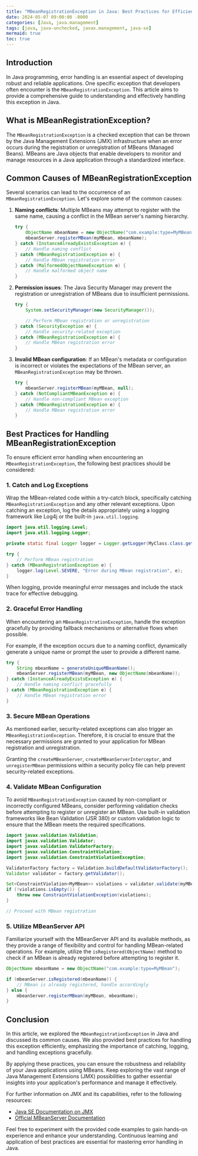 ```yaml
---
title: "MBeanRegistrationException in Java: Best Practices for Efficient Error Handling"
date: 2024-05-07 09:00:00 -0000
categories: [Java, java.management]
tags: [java, java-unchecked, javax.management, java-se]
mermaid: true
toc: true
---
```



## Introduction

In Java programming, error handling is an essential aspect of developing robust and reliable applications. One specific exception that developers often encounter is the `MBeanRegistrationException`. This article aims to provide a comprehensive guide to understanding and effectively handling this exception in Java.

## What is MBeanRegistrationException?

The `MBeanRegistrationException` is a checked exception that can be thrown by the Java Management Extensions (JMX) infrastructure when an error occurs during the registration or unregistration of MBeans (Managed Beans). MBeans are Java objects that enable developers to monitor and manage resources in a Java application through a standardized interface.

## Common Causes of MBeanRegistrationException

Several scenarios can lead to the occurrence of an `MBeanRegistrationException`. Let's explore some of the common causes:

1. **Naming conflicts**: Multiple MBeans may attempt to register with the same name, causing a conflict in the MBean server's naming hierarchy.
   
   ```java
   try {
       ObjectName mbeanName = new ObjectName("com.example:type=MyMBean");
       mbeanServer.registerMBean(myMBean, mbeanName);
   } catch (InstanceAlreadyExistsException e) {
       // Handle naming conflict
   } catch (MBeanRegistrationException e) {
       // Handle MBean registration error
   } catch (MalformedObjectNameException e) {
       // Handle malformed object name
   }
   ```

2. **Permission issues**: The Java Security Manager may prevent the registration or unregistration of MBeans due to insufficient permissions.

   ```java
   try {
       System.setSecurityManager(new SecurityManager());

       // Perform MBean registration or unregistration
   } catch (SecurityException e) {
       // Handle security-related exception
   } catch (MBeanRegistrationException e) {
       // Handle MBean registration error
   }
   ```

3. **Invalid MBean configuration**: If an MBean's metadata or configuration is incorrect or violates the expectations of the MBean server, an `MBeanRegistrationException` may be thrown.

   ```java
   try {
       mbeanServer.registerMBean(myMBean, null);
   } catch (NotCompliantMBeanException e) {
       // Handle non-compliant MBean exception
   } catch (MBeanRegistrationException e) {
       // Handle MBean registration error
   }
   ```

## Best Practices for Handling MBeanRegistrationException

To ensure efficient error handling when encountering an `MBeanRegistrationException`, the following best practices should be considered:

### 1. Catch and Log Exceptions

Wrap the MBean-related code within a try-catch block, specifically catching `MBeanRegistrationException` and any other relevant exceptions. Upon catching an exception, log the details appropriately using a logging framework like Log4j or the built-in `java.util.logging`.

```java
import java.util.logging.Level;
import java.util.logging.Logger;

private static final Logger logger = Logger.getLogger(MyClass.class.getName());

try {
    // Perform MBean registration
} catch (MBeanRegistrationException e) {
    logger.log(Level.SEVERE, "Error during MBean registration", e);
}
```

When logging, provide meaningful error messages and include the stack trace for effective debugging.

### 2. Graceful Error Handling

When encountering an `MBeanRegistrationException`, handle the exception gracefully by providing fallback mechanisms or alternative flows when possible.

For example, if the exception occurs due to a naming conflict, dynamically generate a unique name or prompt the user to provide a different name.

```java
try {
    String mbeanName = generateUniqueMBeanName();
    mbeanServer.registerMBean(myMBean, new ObjectName(mbeanName));
} catch (InstanceAlreadyExistsException e) {
    // Handle naming conflict gracefully
} catch (MBeanRegistrationException e) {
    // Handle MBean registration error
}
```

### 3. Secure MBean Operations

As mentioned earlier, security-related exceptions can also trigger an `MBeanRegistrationException`. Therefore, it is crucial to ensure that the necessary permissions are granted to your application for MBean registration and unregistration.

Granting the `createMBeanServer`, `createMBeanServerInterceptor`, and `unregisterMBean` permissions within a security policy file can help prevent security-related exceptions.

### 4. Validate MBean Configuration

To avoid `MBeanRegistrationException` caused by non-compliant or incorrectly configured MBeans, consider performing validation checks before attempting to register or unregister an MBean. Use built-in validation frameworks like Bean Validation (JSR 380) or custom validation logic to ensure that the MBean meets the required specifications.

```java
import javax.validation.Validation;
import javax.validation.Validator;
import javax.validation.ValidatorFactory;
import javax.validation.ConstraintViolation;
import javax.validation.ConstraintViolationException;

ValidatorFactory factory = Validation.buildDefaultValidatorFactory();
Validator validator = factory.getValidator();

Set<ConstraintViolation<MyMBean>> violations = validator.validate(myMBean);
if (!violations.isEmpty()) {
    throw new ConstraintViolationException(violations);
}

// Proceed with MBean registration
```

### 5. Utilize MBeanServer API

Familiarize yourself with the MBeanServer API and its available methods, as they provide a range of flexibility and control for handling MBean-related operations. For example, utilize the `isRegistered(ObjectName)` method to check if an MBean is already registered before attempting to register it.

```java
ObjectName mbeanName = new ObjectName("com.example:type=MyMBean");

if (mbeanServer.isRegistered(mbeanName)) {
    // MBean is already registered, handle accordingly
} else {
    mbeanServer.registerMBean(myMBean, mbeanName);
}
```

## Conclusion

In this article, we explored the `MBeanRegistrationException` in Java and discussed its common causes. We also provided best practices for handling this exception efficiently, emphasizing the importance of catching, logging, and handling exceptions gracefully.

By applying these practices, you can ensure the robustness and reliability of your Java applications using MBeans. Keep exploring the vast range of Java Management Extensions (JMX) possibilities to gather essential insights into your application's performance and manage it effectively.

For further information on JMX and its capabilities, refer to the following resources:

- [Java SE Documentation on JMX](https://docs.oracle.com/en/java/javase/16/docs/api/jdk.management/javax/management/package-summary.html)
- [Official MBeanServer Documentation](https://docs.oracle.com/en/java/javase/16/management/mbeanservers.html)

Feel free to experiment with the provided code examples to gain hands-on experience and enhance your understanding. Continuous learning and application of best practices are essential for mastering error handling in Java.